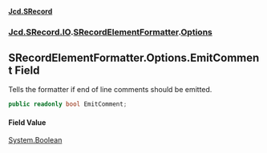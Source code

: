 #### [Jcd.SRecord](index.md 'index')
### [Jcd.SRecord.IO](Jcd.SRecord.IO.md 'Jcd.SRecord.IO').[SRecordElementFormatter](Jcd.SRecord.IO.SRecordElementFormatter.md 'Jcd.SRecord.IO.SRecordElementFormatter').[Options](Jcd.SRecord.IO.SRecordElementFormatter.Options.md 'Jcd.SRecord.IO.SRecordElementFormatter.Options')

## SRecordElementFormatter.Options.EmitComment Field

Tells the formatter if end of line comments should be emitted.

```csharp
public readonly bool EmitComment;
```

#### Field Value
[System.Boolean](https://docs.microsoft.com/en-us/dotnet/api/System.Boolean 'System.Boolean')
